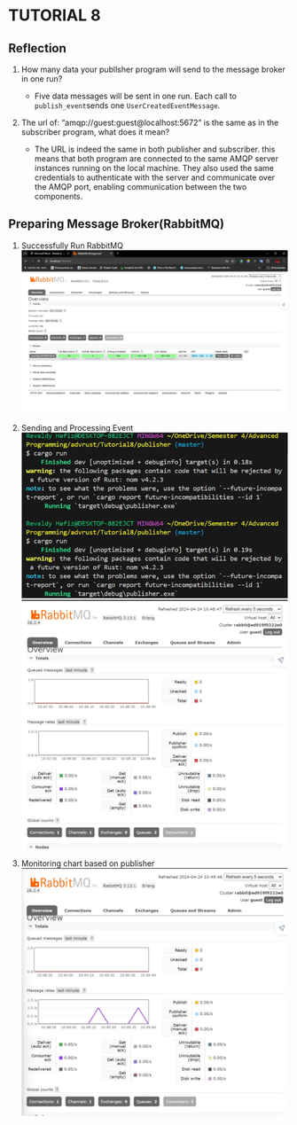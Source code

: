 # TUTORIAL 8

## Reflection

1. How many data your publlsher program will send to the message broker in one
run? 

    - Five data messages will be sent in one run. Each call to `publish_event`sends one `UserCreatedEventMessage`.


2. The url of: “amqp://guest:guest@localhost:5672” is the same as in the subscriber
program, what does it mean?

    - The URL is indeed the same in both publisher and subscriber. this means that both program are connected to the same AMQP server instances running on the local machine. They also used the same credentials to authenticate with the server and communicate over the AMQP port, enabling communication between the two components.

## Preparing Message Broker(RabbitMQ)

1. Successfully Run RabbitMQ
![Preparing RabbitMQ](/static/Screenshot1.jpg)

2. Sending and Processing Event
![Publisher](/static/Screenshot2.jpg)
![RabbitMQ](/static/Screenshot3.jpg)

3. Monitoring chart based on publisher
![ChartMonitor](/static/Screenshot4.jpg)


